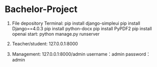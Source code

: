 # Bachelor-Project

1.    File depository Terminal:
pip install django-simpleui
pip install Django==4.0.3
pip install python-docx
pip install PyPDF2
pip install openai
start: python manage.py runserver 

2.    Teacher/student:
127.0.0.1:8000

3.    Management:
127.0.0.1:8000/admin
username：admin 
password： admin

